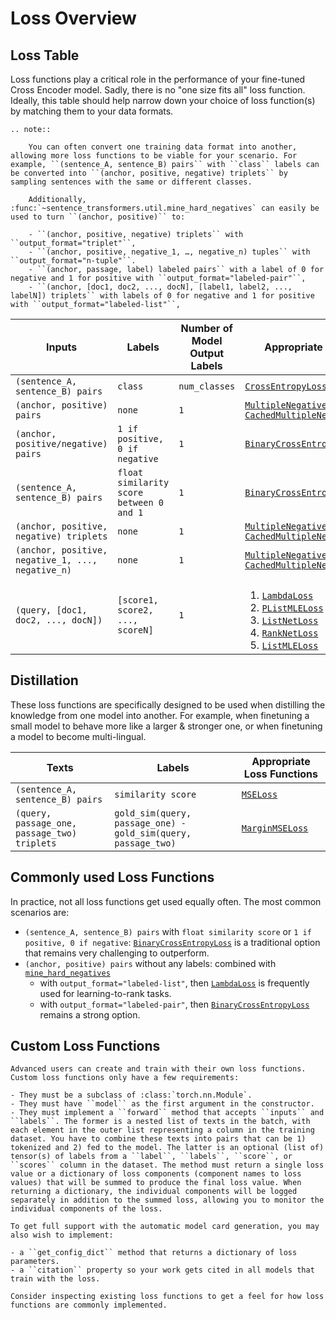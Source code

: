 # Loss Overview

## Loss Table

Loss functions play a critical role in the performance of your fine-tuned Cross Encoder model. Sadly, there is no "one size fits all" loss function. Ideally, this table should help narrow down your choice of loss function(s) by matching them to your data formats.

```{eval-rst}
.. note:: 

    You can often convert one training data format into another, allowing more loss functions to be viable for your scenario. For example, ``(sentence_A, sentence_B) pairs`` with ``class`` labels can be converted into ``(anchor, positive, negative) triplets`` by sampling sentences with the same or different classes.

    Additionally, :func:`~sentence_transformers.util.mine_hard_negatives` can easily be used to turn ``(anchor, positive)`` to:

    - ``(anchor, positive, negative) triplets`` with ``output_format="triplet"``, 
    - ``(anchor, positive, negative_1, …, negative_n) tuples`` with ``output_format="n-tuple"``.
    - ``(anchor, passage, label) labeled pairs`` with a label of 0 for negative and 1 for positive with ``output_format="labeled-pair"``,
    - ``(anchor, [doc1, doc2, ..., docN], [label1, label2, ..., labelN]) triplets`` with labels of 0 for negative and 1 for positive with ``output_format="labeled-list"``, 
```

| Inputs                                            | Labels                                   | Number of Model Output Labels | Appropriate Loss Functions                                                                                                                                                                                                                                                                                                                                                                                                                                                                                                                          |
|---------------------------------------------------|------------------------------------------|-------------------------------|-----------------------------------------------------------------------------------------------------------------------------------------------------------------------------------------------------------------------------------------------------------------------------------------------------------------------------------------------------------------------------------------------------------------------------------------------------------------------------------------------------------------------------------------------------|
| `(sentence_A, sentence_B) pairs`                  | `class`                                  | `num_classes`                 | <a href="../package_reference/cross_encoder/losses.html#crossentropyloss">`CrossEntropyLoss`</a>                                                                                                                                                                                                                                                                                                                                                                                                                                                    |
| `(anchor, positive) pairs`                        | `none`                                   | `1`                           | <a href="../package_reference/cross_encoder/losses.html#multiplenegativesrankingloss">`MultipleNegativesRankingLoss`</a><br><a href="../package_reference/cross_encoder/losses.html#cachedmultiplenegativesrankingloss">`CachedMultipleNegativesRankingLoss`</a>                                                                                                                                                                                                                                                                                    |
| `(anchor, positive/negative) pairs`               | `1 if positive, 0 if negative`           | `1`                           | <a href="../package_reference/cross_encoder/losses.html#binarycrossentropyloss">`BinaryCrossEntropyLoss`</a>                                                                                                                                                                                                                                                                                                                                                                                                                                        |
| `(sentence_A, sentence_B) pairs`                  | `float similarity score between 0 and 1` | `1`                           | <a href="../package_reference/cross_encoder/losses.html#binarycrossentropyloss">`BinaryCrossEntropyLoss`</a>                                                                                                                                                                                                                                                                                                                                                                                                                                        |
| `(anchor, positive, negative) triplets`           | `none`                                   | `1`                           | <a href="../package_reference/cross_encoder/losses.html#multiplenegativesrankingloss">`MultipleNegativesRankingLoss`</a><br><a href="../package_reference/cross_encoder/losses.html#cachedmultiplenegativesrankingloss">`CachedMultipleNegativesRankingLoss`</a>                                                                                                                                                                                                                                                                                    |
| `(anchor, positive, negative_1, ..., negative_n)` | `none`                                   | `1`                           | <a href="../package_reference/cross_encoder/losses.html#multiplenegativesrankingloss">`MultipleNegativesRankingLoss`</a><br><a href="../package_reference/cross_encoder/losses.html#cachedmultiplenegativesrankingloss">`CachedMultipleNegativesRankingLoss`</a>                                                                                                                                                                                                                                                                                    |
| `(query, [doc1, doc2, ..., docN])`                | `[score1, score2, ..., scoreN]`          | `1`                           | <ol style="margin-bottom: 0;line-height: inherit;"><li><a href="../package_reference/cross_encoder/losses.html#lambdaloss">`LambdaLoss`</a></li><li><a href="../package_reference/cross_encoder/losses.html#plistmleloss">`PListMLELoss`</a></li><li><a href="../package_reference/cross_encoder/losses.html#listnetloss">`ListNetLoss`</a></li><li><a href="../package_reference/cross_encoder/losses.html#ranknetloss">`RankNetLoss`</a></li><li><a href="../package_reference/cross_encoder/losses.html#listmleloss">`ListMLELoss`</a></li></ol> |

## Distillation
These loss functions are specifically designed to be used when distilling the knowledge from one model into another.
For example, when finetuning a small model to behave more like a larger & stronger one, or when finetuning a model to become multi-lingual.

| Texts                                        | Labels                                                        | Appropriate Loss Functions                                                                 |
|----------------------------------------------|---------------------------------------------------------------|--------------------------------------------------------------------------------------------|
| `(sentence_A, sentence_B) pairs`             | `similarity score`                                            | <a href="../package_reference/cross_encoder/losses.html#mseloss">`MSELoss`</a>             |
| `(query, passage_one, passage_two) triplets` | `gold_sim(query, passage_one) - gold_sim(query, passage_two)` | <a href="../package_reference/cross_encoder/losses.html#marginmseloss">`MarginMSELoss`</a> |

## Commonly used Loss Functions
In practice, not all loss functions get used equally often. The most common scenarios are:

* `(sentence_A, sentence_B) pairs` with `float similarity score` or `1 if positive, 0 if negative`: <a href="../package_reference/cross_encoder/losses.html#binarycrossentropyloss"><code>BinaryCrossEntropyLoss</code></a> is a traditional option that remains very challenging to outperform. 
* `(anchor, positive) pairs` without any labels: combined with <a href="../package_reference/util.html#sentence_transformers.util.mine_hard_negatives"><code>mine_hard_negatives</code></a>
    * with <code>output_format="labeled-list"</code>, then <a href="../package_reference/cross_encoder/losses.html#lambdaloss"><code>LambdaLoss</code></a> is frequently used for learning-to-rank tasks.
    * with <code>output_format="labeled-pair"</code>, then <a href="../package_reference/cross_encoder/losses.html#binarycrossentropyloss"><code>BinaryCrossEntropyLoss</code></a> remains a strong option.

## Custom Loss Functions

```{eval-rst}
Advanced users can create and train with their own loss functions. Custom loss functions only have a few requirements:

- They must be a subclass of :class:`torch.nn.Module`.
- They must have ``model`` as the first argument in the constructor.
- They must implement a ``forward`` method that accepts ``inputs`` and ``labels``. The former is a nested list of texts in the batch, with each element in the outer list representing a column in the training dataset. You have to combine these texts into pairs that can be 1) tokenized and 2) fed to the model. The latter is an optional (list of) tensor(s) of labels from a ``label``, ``labels``, ``score``, or ``scores`` column in the dataset. The method must return a single loss value or a dictionary of loss components (component names to loss values) that will be summed to produce the final loss value. When returning a dictionary, the individual components will be logged separately in addition to the summed loss, allowing you to monitor the individual components of the loss.

To get full support with the automatic model card generation, you may also wish to implement:

- a ``get_config_dict`` method that returns a dictionary of loss parameters.
- a ``citation`` property so your work gets cited in all models that train with the loss.

Consider inspecting existing loss functions to get a feel for how loss functions are commonly implemented.
```